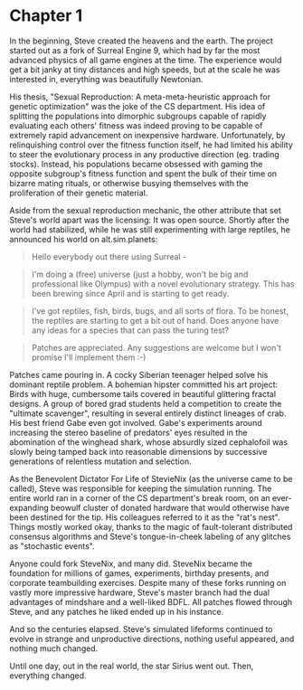# Chapter 1

In the beginning, Steve created the heavens and the earth. The project started out as a fork of Surreal Engine 9, which had by far the most advanced physics of all game engines at the time. The experience would get a bit janky at tiny distances and high speeds, but at the scale he was interested in, everything was beautifully Newtonian.

His thesis, "Sexual Reproduction: A meta-meta-heuristic approach for genetic optimization" was the joke of the CS department. His idea of splitting the populations into dimorphic subgroups capable of rapidly evaluating each others' fitness was indeed proving to be capable of extremely rapid advancement on inexpensive hardware. Unfortunately, by relinquishing control over the fitness function itself, he had limited his ability to steer the evolutionary process in any productive direction (eg. trading stocks). Instead, his populations became obsessed with gaming the opposite subgroup's fitness function and spent the bulk of their time on bizarre mating rituals, or otherwise busying themselves with the proliferation of their genetic material.

Aside from the sexual reproduction mechanic, the other attribute that set Steve's world apart was the licensing: It was open source. Shortly after the world had stabilized, while he was still experimenting with large reptiles, he announced his world on alt.sim.planets:

> Hello everybody out there using Surreal -

> I'm doing a (free) universe (just a hobby, won't be big and professional like Olympus) with a novel evolutionary strategy. This has been brewing since April and is starting to get ready.

> I've got reptiles, fish, birds, bugs, and all sorts of flora. To be honest, the reptiles are starting to get a bit out of hand. Does anyone have any ideas for a species that can pass the turing test?

> Patches are appreciated. Any suggestions are welcome but I won't promise I'll implement them :-)

Patches came pouring in. A cocky Siberian teenager helped solve his dominant reptile problem. A bohemian hipster committed his art project: Birds with huge, cumbersome tails covered in beautiful glittering fractal designs. A group of bored grad students held a competition to create the "ultimate scavenger", resulting in several entirely distinct lineages of crab. His best friend Gabe even got involved. Gabe's experiments around increasing the stereo baseline of predators' eyes resulted in the abomination of the winghead shark, whose absurdly sized cephalofoil was slowly being tamped back into reasonable dimensions by successive generations of relentless mutation and selection.

As the Benevolent Dictator For Life of StevieNix (as the universe came to be called), Steve was responsible for keeping the simulation running. The entire world ran in a corner of the CS department's break room, on an ever-expanding beowulf cluster of donated hardware that would otherwise have been destined for the tip. His colleagues referred to it as the "rat's nest". Things mostly worked okay, thanks to the magic of fault-tolerant distributed consensus algorithms and Steve's tongue-in-cheek labeling of any glitches as "stochastic events".

Anyone could fork SteveNix, and many did. SteveNix became the foundation for millions of games, experiments, birthday presents, and corporate teambuilding exercises. Despite many of these forks running on vastly more impressive hardware, Steve's master branch had the dual advantages of mindshare and a well-liked BDFL. All patches flowed through Steve, and any patches he liked ended up in his instance.

And so the centuries elapsed. Steve's simulated lifeforms continued to evolve in strange and unproductive directions, nothing useful appeared, and nothing much changed.

Until one day, out in the real world, the star Sirius went out. Then, everything changed.
